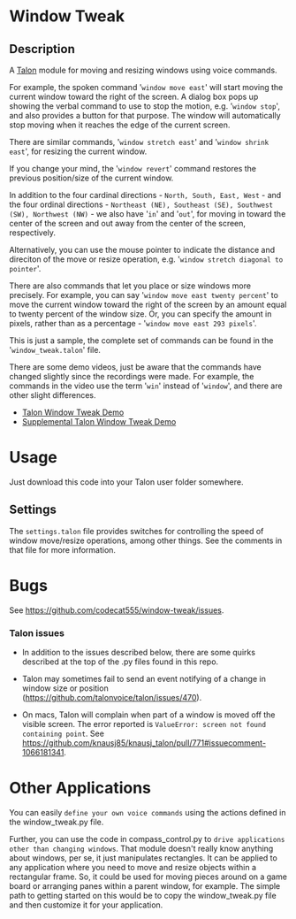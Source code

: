 # Window Tweak

## Description

A [Talon](https://talonvoice.com/) module for moving and resizing windows using voice commands.

For example, the spoken command '`window move east`' will start moving the current window toward the right of the screen. A dialog box pops up showing the verbal command to use to stop the motion, e.g. '`window stop`', and also provides a button for that purpose. The window will automatically stop moving when it reaches the edge of the current screen.

There are similar commands, '`window stretch east`' and '`window shrink east`', for resizing the current window.

If you change your mind, the '`window revert`' command restores the previous position/size of the current window.

In addition to the four cardinal directions - `North, South, East, West` - and the four ordinal directions - `Northeast (NE), Southeast (SE), Southwest (SW), Northwest (NW)` - we also have '`in`' and '`out`', for moving in toward the center of the screen and out away from the center of the screen, respectively.

Alternatively, you can use the mouse pointer to indicate the distance and direciton of the move or resize operation, e.g. '`window stretch diagonal to pointer`'.

There are also commands that let you place or size windows more precisely. For example, you can say '`window move east twenty percent`' to move the current window toward the right of the screen by an amount equal to twenty percent of the window size. Or, you can specify the amount in pixels, rather than as a percentage - '`window move east 293 pixels`'.

This is just a sample, the complete set of commands can be found in the '`window_tweak.talon`' file.

There are some demo videos, just be aware that the commands have changed slightly since the recordings were made. For example, the commands in the video use the term '`win`' instead of '`window`', and there are other slight differences.

 * [Talon Window Tweak Demo](https://youtu.be/q4gm839KhqY)
 * [Supplemental Talon Window Tweak Demo](https://youtu.be/EyMvwUyZN5k)

# Usage

Just download this code into your Talon user folder somewhere.

## Settings

The `settings.talon` file provides switches for controlling the speed of window move/resize operations, among other things. See the comments in that file for more information.

# Bugs

See https://github.com/codecat555/window-tweak/issues.

### Talon issues

* In addition to the issues described below, there are some quirks described at the top of the .py files found in this repo.

* Talon may sometimes fail to send an event notifying of a change in window size or position (https://github.com/talonvoice/talon/issues/470).

* On macs, Talon will complain when part of a window is moved off the visible screen. The error reported is `ValueError: screen not found containing point`. See https://github.com/knausj85/knausj_talon/pull/771#issuecomment-1066181341.

# Other Applications

You can easily `define your own voice commands` using the actions defined in the window_tweak.py file.

Further, you can use the code in compass_control.py to `drive applications other than changing windows`. That module doesn't really know anything about windows, per se, it just manipulates rectangles. It can be applied to any application where you need to move and resize objects within a rectangular frame. So, it could be used for moving pieces around on a game board or arranging panes within a parent window, for example. The simple path to getting started on this would be to copy the window_tweak.py file and then customize it for your application.
